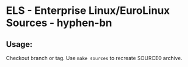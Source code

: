 # ELS - Enterprise Linux/EuroLinux Sources - hyphen-bn
 
## Usage:
  Checkout branch or tag. Use `make sources` to recreate  SOURCE0 archive.
